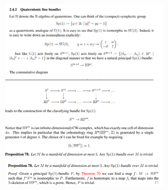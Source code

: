 ![](../attachments/Pasted%20image%2020210613125057.png)
![](../attachments/Pasted%20image%2020210613125105.png)
![](../attachments/Pasted%20image%2020210613125122.png)
